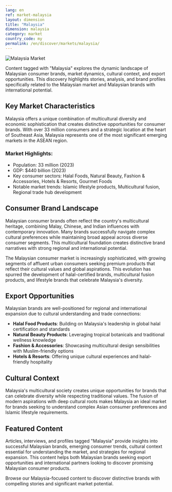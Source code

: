 ```yaml
---
lang: en
ref: market-malaysia
layout: dimension
title: "Malaysia"
dimension: malaysia
category: market
country_code: my
permalink: /en/discover/markets/malaysia/
---
```


![Malaysia Market](/assets/images/dimensions/markets/malaysia.jpg)

Content tagged with "Malaysia" explores the dynamic landscape of Malaysian consumer brands, market dynamics, cultural context, and export opportunities. This discovery highlights stories, analysis, and brand profiles specifically related to the Malaysian market and Malaysian brands with international potential.

## Key Market Characteristics

Malaysia offers a unique combination of multicultural diversity and economic sophistication that creates distinctive opportunities for consumer brands. With over 33 million consumers and a strategic location at the heart of Southeast Asia, Malaysia represents one of the most significant emerging markets in the ASEAN region.

### Market Highlights:
- Population: 33 million (2023)
- GDP: $440 billion (2023)
- Key consumer sectors: Halal Foods, Natural Beauty, Fashion & Accessories, Hotels & Resorts, Gourmet Foods
- Notable market trends: Islamic lifestyle products, Multicultural fusion, Regional trade hub development

## Consumer Brand Landscape

Malaysian consumer brands often reflect the country's multicultural heritage, combining Malay, Chinese, and Indian influences with contemporary innovation. Many brands successfully navigate complex cultural preferences while maintaining broad appeal across diverse consumer segments. This multicultural foundation creates distinctive brand narratives with strong regional and international potential.

The Malaysian consumer market is increasingly sophisticated, with growing segments of affluent urban consumers seeking premium products that reflect their cultural values and global aspirations. This evolution has spurred the development of halal-certified brands, multicultural fusion products, and lifestyle brands that celebrate Malaysia's diversity.

## Export Opportunities

Malaysian brands are well-positioned for regional and international expansion due to cultural understanding and trade connections:

- **Halal Food Products**: Building on Malaysia's leadership in global halal certification and standards
- **Natural Beauty Products**: Leveraging tropical botanicals and traditional wellness knowledge
- **Fashion & Accessories**: Showcasing multicultural design sensibilities with Muslim-friendly options
- **Hotels & Resorts**: Offering unique cultural experiences and halal-friendly hospitality

## Cultural Context

Malaysia's multicultural society creates unique opportunities for brands that can celebrate diversity while respecting traditional values. The fusion of modern aspirations with deep cultural roots makes Malaysia an ideal market for brands seeking to understand complex Asian consumer preferences and Islamic lifestyle requirements.

## Featured Content

Articles, interviews, and profiles tagged "Malaysia" provide insights into successful Malaysian brands, emerging consumer trends, cultural context essential for understanding the market, and strategies for regional expansion. This content helps both Malaysian brands seeking export opportunities and international partners looking to discover promising Malaysian consumer products.

Browse our Malaysia-focused content to discover distinctive brands with compelling stories and significant market potential.